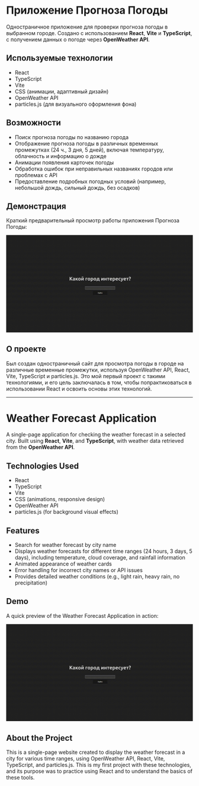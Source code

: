 # Приложение Прогноза Погоды

Одностраничное приложение для проверки прогноза погоды в выбранном городе. Создано с использованием **React**, **Vite** и **TypeScript**, с получением данных о погоде через **OpenWeather API**.

## Используемые технологии

- React
- TypeScript
- Vite
- CSS (анимации, адаптивный дизайн)
- OpenWeather API
- particles.js (для визуального оформления фона)

## Возможности

- Поиск прогноза погоды по названию города
- Отображение прогноза погоды в различных временных промежутках (24 ч., 3 дня, 5 дней), включая температуру, облачность и информацию о дожде
- Анимации появления карточек погоды
- Обработка ошибок при неправильных названиях городов или проблемах с API
- Предоставление подробных погодных условий (например, небольшой дождь, сильный дождь, без осадков)

## Демонстрация

Краткий предварительный просмотр работы приложения Прогноза Погоды:

![Демо приложения Прогноза Погоды](./assets/weather-demo.gif)

## О проекте

Был создан одностраничный сайт для просмотра погоды в городе на различные временные промежутки, используя OpenWeather API, React, Vite, TypeScript и particles.js. Это мой первый проект с такими технологиями, и его цель заключалась в том, чтобы попрактиковаться в использовании React и освоить основы этих технологий.

---------------------------------------

# Weather Forecast Application

A single-page application for checking the weather forecast in a selected city. Built using **React**, **Vite**, and **TypeScript**, with weather data retrieved from the **OpenWeather API**.

## Technologies Used

- React
- TypeScript
- Vite
- CSS (animations, responsive design)
- OpenWeather API
- particles.js (for background visual effects)

## Features

- Search for weather forecast by city name
- Displays weather forecasts for different time ranges (24 hours, 3 days, 5 days), including temperature, cloud coverage, and rainfall information
- Animated appearance of weather cards
- Error handling for incorrect city names or API issues
- Provides detailed weather conditions (e.g., light rain, heavy rain, no precipitation)

## Demo

A quick preview of the Weather Forecast Application in action:

![Weather Forecast App Demo](./assets/weather-demo.gif)

## About the Project

This is a single-page website created to display the weather forecast in a city for various time ranges, using OpenWeather API, React, Vite, TypeScript, and particles.js. This is my first project with these technologies, and its purpose was to practice using React and to understand the basics of these tools.



